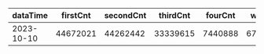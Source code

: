 |dataTime|firstCnt|secondCnt|thirdCnt|fourCnt|winCnt|vrate|wrate|
|-|-|-|-|-|-|-|-|
|2023-10-10|44672021|44262442|33339615|7440888|6702613|86.6%|14.3%|
